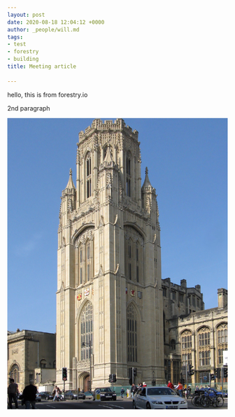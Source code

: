 ```yaml
---
layout: post
date: 2020-08-18 12:04:12 +0000
author: _people/will.md
tags:
- test
- forestry
- building
title: Meeting article

---
```

hello, this is from forestry.io

2nd paragraph

![](/uploads/the-wills-memorial-building-on-park-street-in-bristol-england.jpg)